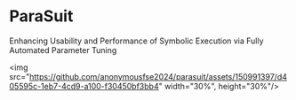 # ParaSuit

Enhancing Usability and Performance of Symbolic Execution via Fully Automated Parameter Tuning


<img src="https://github.com/anonymousfse2024/parasuit/assets/150991397/d405595c-1eb7-4cd9-a100-f30450bf3bb4" width="30%", height="30%"/>
